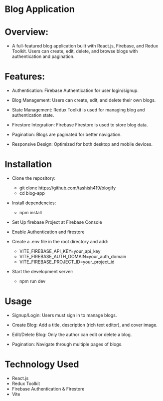 # Blog Application

# Overview:
  -  A full-featured blog application built with React.js, Firebase, and Redux Toolkit. Users can create, edit,     delete, and browse blogs with authentication and pagination.

# Features:
 - Authentication: Firebase Authentication for user login/signup.

 - Blog Management: Users can create, edit, and delete their own blogs.

 - State Management: Redux Toolkit is used for managing blog and authentication state.

 - Firestore Integration: Firebase Firestore is used to store blog data.

 - Pagination: Blogs are paginated for better navigation.

 - Responsive Design: Optimized for both desktop and mobile devices.

# Installation
 - Clone the repository:
   - git clone https://github.com/tashish419/blogify
   - cd blog-app
 
 - Install dependencies:
   - npm install
 - Set Up firebase Project at Firebase Console
 - Enable Authentication and firestore
 - Create a .env file in the root directory and add:
    - VITE_FIREBASE_API_KEY=your_api_key
    - VITE_FIREBASE_AUTH_DOMAIN=your_auth_domain
    - VITE_FIREBASE_PROJECT_ID=your_project_id 

 - Start the development server:
   - npm run dev

# Usage 
 - Signup/Login: Users must sign in to manage blogs.

 - Create Blog: Add a title, description (rich text editor), and cover image.

 - Edit/Delete Blog: Only the author can edit or delete a blog.

 - Pagination: Navigate through multiple pages of blogs.

# Technology Used
 - React.js
 - Redux Toolkit
 - Firebase Authentication & Firestore
 - Vite